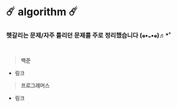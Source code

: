 # ☄️ algorithm ☄️
###  헷갈리는 문제/자주 틀리던 문제를 주로 정리했습니다 (๑•᎑•๑)♬*゜
<br />

> **백준**
- 링크

> **프로그래머스**
- 링크
